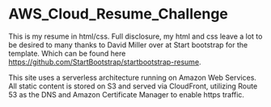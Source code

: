 # AWS_Cloud_Resume_Challenge

This is my resume in html/css. 
Full disclosure, my html and css leave a lot to be desired to many thanks to David Miller over at Start bootstrap for the template. Which can be found here https://github.com/StartBootstrap/startbootstrap-resume.


This site uses a serverless architecture running on Amazon Web Services. All static content is stored on S3 and served via CloudFront, utilizing Route 53 as the DNS and Amazon Certificate Manager to enable https traffic.
